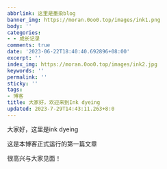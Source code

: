 ```yaml
---
abbrlink: 这里是墨染blog
banner_img: https://moran.0oo0.top/images/ink1.png
body: ''
categories:
- - 成长记录
comments: true
date: '2023-06-22T18:40:40.692896+08:00'
excerpt: ''
index_img: https://moran.0oo0.top/images/ink2.jpg
keywords: ''
permalink: ''
sticky: ''
tags:
- 博客
title: 大家好，欢迎来到Ink dyeing
updated: 2023-7-29T14:43:11.263+8:0
---
```

大家好，这里是ink dyeing

这是本博客正式运行的第一篇文章

很高兴与大家见面！
